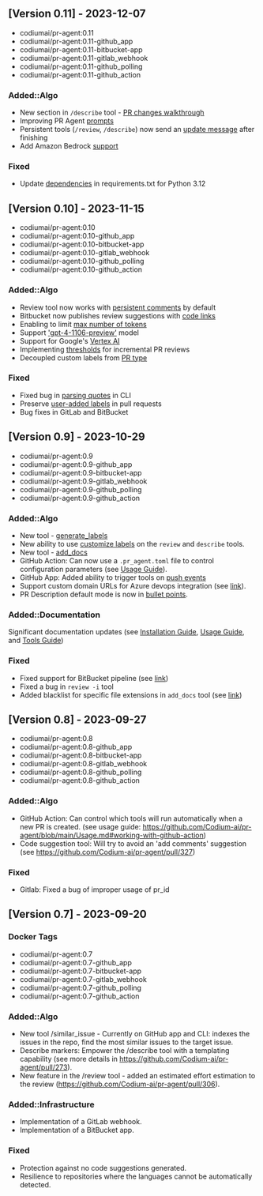 ## [Version 0.11] - 2023-12-07
- codiumai/pr-agent:0.11
- codiumai/pr-agent:0.11-github_app
- codiumai/pr-agent:0.11-bitbucket-app
- codiumai/pr-agent:0.11-gitlab_webhook
- codiumai/pr-agent:0.11-github_polling
- codiumai/pr-agent:0.11-github_action

### Added::Algo
- New section in `/describe` tool - [PR changes walkthrough](https://github.com/Codium-ai/pr-agent/pull/509)
- Improving PR Agent [prompts](https://github.com/Codium-ai/pr-agent/pull/501)
- Persistent tools (`/review`, `/describe`) now send an [update message](https://github.com/Codium-ai/pr-agent/pull/499) after finishing
- Add Amazon Bedrock [support](https://github.com/Codium-ai/pr-agent/pull/483)

### Fixed
- Update [dependencies](https://github.com/Codium-ai/pr-agent/pull/503) in requirements.txt for Python 3.12


## [Version 0.10] - 2023-11-15
- codiumai/pr-agent:0.10
- codiumai/pr-agent:0.10-github_app
- codiumai/pr-agent:0.10-bitbucket-app
- codiumai/pr-agent:0.10-gitlab_webhook
- codiumai/pr-agent:0.10-github_polling
- codiumai/pr-agent:0.10-github_action

### Added::Algo
- Review tool now works with [persistent comments](https://github.com/Codium-ai/pr-agent/pull/451) by default
- Bitbucket now publishes review suggestions with [code links](https://github.com/Codium-ai/pr-agent/pull/428)
- Enabling to limit [max number of tokens](https://github.com/Codium-ai/pr-agent/pull/437/files)
- Support ['gpt-4-1106-preview'](https://github.com/Codium-ai/pr-agent/pull/437/files) model
- Support for Google's [Vertex AI](https://github.com/Codium-ai/pr-agent/pull/436)
- Implementing [thresholds](https://github.com/Codium-ai/pr-agent/pull/423) for incremental PR reviews
- Decoupled custom labels from [PR type](https://github.com/Codium-ai/pr-agent/pull/431)

### Fixed
- Fixed bug in [parsing quotes](https://github.com/Codium-ai/pr-agent/pull/446) in CLI
- Preserve [user-added labels](https://github.com/Codium-ai/pr-agent/pull/433) in pull requests
- Bug fixes in GitLab and BitBucket

## [Version 0.9] - 2023-10-29
- codiumai/pr-agent:0.9
- codiumai/pr-agent:0.9-github_app
- codiumai/pr-agent:0.9-bitbucket-app
- codiumai/pr-agent:0.9-gitlab_webhook
- codiumai/pr-agent:0.9-github_polling
- codiumai/pr-agent:0.9-github_action

### Added::Algo
- New tool - [generate_labels](https://github.com/Codium-ai/pr-agent/blob/main/docs/GENERATE_CUSTOM_LABELS.md)
- New ability to use [customize labels](https://github.com/Codium-ai/pr-agent/blob/main/docs/GENERATE_CUSTOM_LABELS.md#how-to-enable-custom-labels) on the `review` and `describe` tools.
- New tool - [add_docs](https://github.com/Codium-ai/pr-agent/blob/main/docs/ADD_DOCUMENTATION.md)
- GitHub Action: Can now use a `.pr_agent.toml` file to control configuration parameters (see [Usage Guide](./Usage.md#working-with-github-action)).
- GitHub App: Added ability to trigger tools on [push events](https://github.com/Codium-ai/pr-agent/blob/main/Usage.md#github-app-automatic-tools-for-new-code-pr-push)
- Support custom domain URLs for Azure devops integration (see [link](https://github.com/Codium-ai/pr-agent/pull/381)).
- PR Description default mode is now in [bullet points](https://github.com/Codium-ai/pr-agent/blob/main/pr_agent/settings/configuration.toml#L35).

### Added::Documentation
Significant documentation updates (see [Installation Guide](https://github.com/Codium-ai/pr-agent/blob/main/INSTALL.md), [Usage Guide](https://github.com/Codium-ai/pr-agent/blob/main/Usage.md), and [Tools Guide](https://github.com/Codium-ai/pr-agent/blob/main/docs/TOOLS_GUIDE.md))

### Fixed
- Fixed support for BitBucket pipeline (see [link](https://github.com/Codium-ai/pr-agent/pull/386))
- Fixed a bug in `review -i` tool
- Added blacklist for specific file extensions in `add_docs` tool (see [link](https://github.com/Codium-ai/pr-agent/pull/385/))

## [Version 0.8] - 2023-09-27
- codiumai/pr-agent:0.8
- codiumai/pr-agent:0.8-github_app
- codiumai/pr-agent:0.8-bitbucket-app
- codiumai/pr-agent:0.8-gitlab_webhook
- codiumai/pr-agent:0.8-github_polling
- codiumai/pr-agent:0.8-github_action

### Added::Algo
- GitHub Action: Can control which tools will run automatically when a new PR is created. (see usage guide: https://github.com/Codium-ai/pr-agent/blob/main/Usage.md#working-with-github-action)
- Code suggestion tool: Will try to avoid an 'add comments' suggestion  (see https://github.com/Codium-ai/pr-agent/pull/327)

### Fixed
- Gitlab: Fixed a bug of improper usage of pr_id


## [Version 0.7] - 2023-09-20

### Docker Tags
- codiumai/pr-agent:0.7
- codiumai/pr-agent:0.7-github_app
- codiumai/pr-agent:0.7-bitbucket-app
- codiumai/pr-agent:0.7-gitlab_webhook
- codiumai/pr-agent:0.7-github_polling
- codiumai/pr-agent:0.7-github_action

### Added::Algo
- New tool /similar_issue - Currently on GitHub app and CLI: indexes the issues in the repo, find the most similar issues to the target issue.
- Describe markers: Empower the /describe tool with a templating capability (see more details in https://github.com/Codium-ai/pr-agent/pull/273).
- New feature in the /review tool - added an estimated effort estimation to the review (https://github.com/Codium-ai/pr-agent/pull/306).

### Added::Infrastructure
- Implementation of a GitLab webhook.
- Implementation of a BitBucket app.

### Fixed
- Protection against no code suggestions generated.
- Resilience to repositories where the languages cannot be automatically detected.
